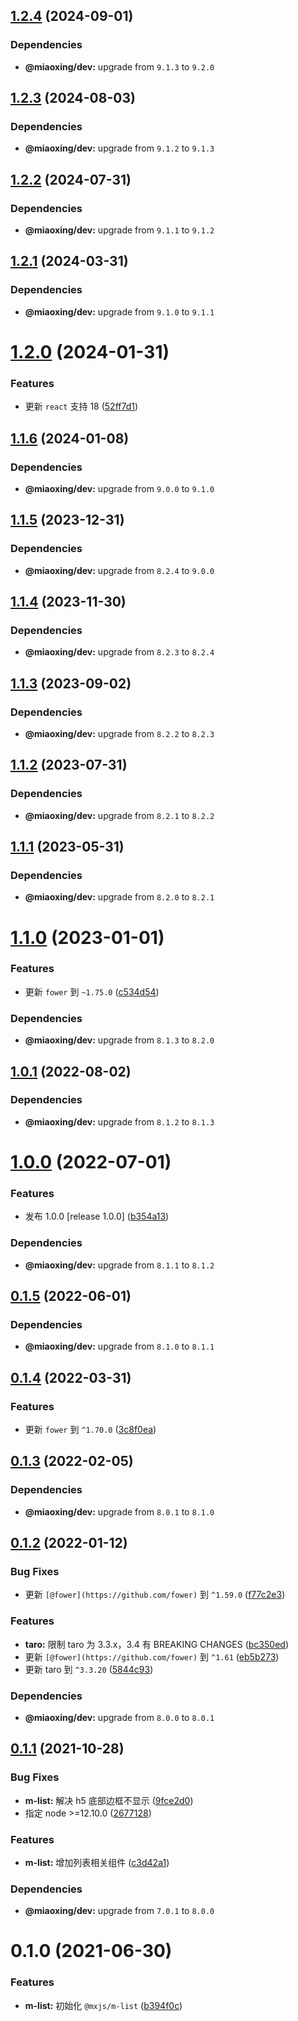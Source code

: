 ## [1.2.4](https://github.com/miaoxing/mxjs-m-list/compare/v1.2.3...v1.2.4) (2024-09-01)





### Dependencies

* **@miaoxing/dev:** upgrade from `9.1.3` to `9.2.0`

## [1.2.3](https://github.com/miaoxing/mxjs-m-list/compare/v1.2.2...v1.2.3) (2024-08-03)





### Dependencies

* **@miaoxing/dev:** upgrade from `9.1.2` to `9.1.3`

## [1.2.2](https://github.com/miaoxing/mxjs-m-list/compare/v1.2.1...v1.2.2) (2024-07-31)





### Dependencies

* **@miaoxing/dev:** upgrade from `9.1.1` to `9.1.2`

## [1.2.1](https://github.com/miaoxing/mxjs-m-list/compare/v1.2.0...v1.2.1) (2024-03-31)





### Dependencies

* **@miaoxing/dev:** upgrade from `9.1.0` to `9.1.1`

# [1.2.0](https://github.com/miaoxing/mxjs-m-list/compare/v1.1.6...v1.2.0) (2024-01-31)


### Features

* 更新 `react` 支持 18 ([52ff7d1](https://github.com/miaoxing/mxjs-m-list/commit/52ff7d183c406fc2072133208f029475eb2e7fd7))

## [1.1.6](https://github.com/miaoxing/mxjs-m-list/compare/v1.1.5...v1.1.6) (2024-01-08)





### Dependencies

* **@miaoxing/dev:** upgrade from `9.0.0` to `9.1.0`

## [1.1.5](https://github.com/miaoxing/mxjs-m-list/compare/v1.1.4...v1.1.5) (2023-12-31)





### Dependencies

* **@miaoxing/dev:** upgrade from `8.2.4` to `9.0.0`

## [1.1.4](https://github.com/miaoxing/mxjs-m-list/compare/v1.1.3...v1.1.4) (2023-11-30)





### Dependencies

* **@miaoxing/dev:** upgrade from `8.2.3` to `8.2.4`

## [1.1.3](https://github.com/miaoxing/mxjs-m-list/compare/v1.1.2...v1.1.3) (2023-09-02)





### Dependencies

* **@miaoxing/dev:** upgrade from `8.2.2` to `8.2.3`

## [1.1.2](https://github.com/miaoxing/mxjs-m-list/compare/v1.1.1...v1.1.2) (2023-07-31)





### Dependencies

* **@miaoxing/dev:** upgrade from `8.2.1` to `8.2.2`

## [1.1.1](https://github.com/miaoxing/mxjs-m-list/compare/v1.1.0...v1.1.1) (2023-05-31)





### Dependencies

* **@miaoxing/dev:** upgrade from `8.2.0` to `8.2.1`

# [1.1.0](https://github.com/miaoxing/mxjs-m-list/compare/v1.0.1...v1.1.0) (2023-01-01)


### Features

* 更新 `fower` 到 `~1.75.0` ([c534d54](https://github.com/miaoxing/mxjs-m-list/commit/c534d54e31c05f4813e5846a1f1543aba2405b20))





### Dependencies

* **@miaoxing/dev:** upgrade from `8.1.3` to `8.2.0`

## [1.0.1](https://github.com/miaoxing/mxjs-m-list/compare/v1.0.0...v1.0.1) (2022-08-02)





### Dependencies

* **@miaoxing/dev:** upgrade from `8.1.2` to `8.1.3`

# [1.0.0](https://github.com/miaoxing/mxjs-m-list/compare/v0.1.5...v1.0.0) (2022-07-01)


### Features

* 发布 1.0.0 [release 1.0.0] ([b354a13](https://github.com/miaoxing/mxjs-m-list/commit/b354a13d606fee6f4b185fd2ab011323b3f89384))





### Dependencies

* **@miaoxing/dev:** upgrade from `8.1.1` to `8.1.2`

## [0.1.5](https://github.com/miaoxing/mxjs-m-list/compare/v0.1.4...v0.1.5) (2022-06-01)





### Dependencies

* **@miaoxing/dev:** upgrade from `8.1.0` to `8.1.1`

## [0.1.4](https://github.com/miaoxing/mxjs-m-list/compare/v0.1.3...v0.1.4) (2022-03-31)


### Features

* 更新 `fower` 到 `^1.70.0` ([3c8f0ea](https://github.com/miaoxing/mxjs-m-list/commit/3c8f0eab1ce19f91bf7e8c1b31cbb0dad75ff857))

## [0.1.3](https://github.com/miaoxing/mxjs-m-list/compare/v0.1.2...v0.1.3) (2022-02-05)





### Dependencies

* **@miaoxing/dev:** upgrade from `8.0.1` to `8.1.0`

## [0.1.2](https://github.com/miaoxing/mxjs-m-list/compare/v0.1.1...v0.1.2) (2022-01-12)


### Bug Fixes

* 更新 `[@fower](https://github.com/fower)` 到 `^1.59.0` ([f77c2e3](https://github.com/miaoxing/mxjs-m-list/commit/f77c2e30b944d6012ed7ed8c4c33471e41bf5fa5))


### Features

* **taro:** 限制 taro 为 3.3.x，3.4 有 BREAKING CHANGES ([bc350ed](https://github.com/miaoxing/mxjs-m-list/commit/bc350edea07fd4a35366ce63f39af6f1b59bab73))
* 更新 `[@fower](https://github.com/fower)` 到 `^1.61` ([eb5b273](https://github.com/miaoxing/mxjs-m-list/commit/eb5b2734d7203c3754aaac8ecf0c4d11cb4b1bfe))
* 更新 taro 到 `^3.3.20` ([5844c93](https://github.com/miaoxing/mxjs-m-list/commit/5844c93a3733d982d01fe13988f152f1d5dc816c))





### Dependencies

* **@miaoxing/dev:** upgrade from `8.0.0` to `8.0.1`

## [0.1.1](https://github.com/miaoxing/mxjs-m-list/compare/v0.1.0...v0.1.1) (2021-10-28)


### Bug Fixes

* **m-list:** 解决 h5 底部边框不显示 ([9fce2d0](https://github.com/miaoxing/mxjs-m-list/commit/9fce2d0545d7f3af465cdbd0bbd6a5e50b849085))
* 指定 node >=12.10.0 ([2677128](https://github.com/miaoxing/mxjs-m-list/commit/26771287ea18b23736ba9d7028ac3bbbbea33c5e))


### Features

* **m-list:** 增加列表相关组件 ([c3d42a1](https://github.com/miaoxing/mxjs-m-list/commit/c3d42a13925bf726b67af1af70687a6e50d92f41))





### Dependencies

* **@miaoxing/dev:** upgrade from `7.0.1` to `8.0.0`

# 0.1.0 (2021-06-30)


### Features

* **m-list:** 初始化 `@mxjs/m-list` ([b394f0c](https://github.com/miaoxing/mxjs-m-list/commit/b394f0c1f2a0192eab7bde8efe796faa7d143126))

